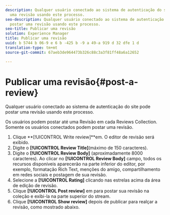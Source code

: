 ```yaml
---
description: Qualquer usuário conectado ao sistema de autenticação do site pode postar
  uma revisão usando este processo.
seo-description: Qualquer usuário conectado ao sistema de autenticação do site pode
  postar uma revisão usando este processo.
seo-title: Publicar uma revisão
solution: Experience Manager
title: Publicar uma revisão
uuid: b 5744 b 06-9 e 6 b -425 b -9 a 49-a 919 d 32 dfe 1 d
translation-type: tm+mt
source-git-commit: 67aeb3de964473b326c88c3a3f81ff48a6a12652

---
```



# Publicar uma revisão{#post-a-review}

Qualquer usuário conectado ao sistema de autenticação do site pode postar uma revisão usando este processo.

Os usuários podem postar até uma Revisão em cada Reviews Collection. Somente os usuários conectados podem postar uma revisão.

1. Clique **[!UICONTROL Write review]**em. O editor de revisão será exibido.
1. Digite o **[!UICONTROL Review Title]**(máximo de 150 caracteres).
1. Digite o **[!UICONTROL Review Body]** (aproximadamente 8000 caracteres). Ao clicar no **[!UICONTROL Review Body]** campo, todos os recursos disponíveis aparecerão na parte inferior do editor, por exemplo, formatação Rich Text, menções do amigo, compartilhamento em redes sociais e postagem de sua revisão.
1. Selecione a **[!UICONTROL Rating]** clicando nas estrelas acima da área de edição de revisão.
1. Clique **[!UICONTROL Post review]** em para postar sua revisão na coleção e exibi-la na parte superior do stream.
1. Clique **[!UICONTROL Show review]** depois de publicar para realçar a revisão, como mostrado abaixo.
